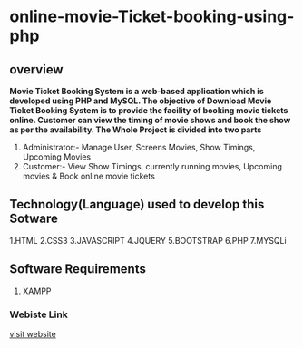 # online-movie-Ticket-booking-using-php
## overview
**Movie Ticket Booking System is a web-based application which is developed using PHP and MySQL. The objective of Download Movie Ticket Booking System is to provide the facility**  **of booking movie tickets online. Customer can view the timing of movie shows and book the show as per the availability. The Whole Project is divided into two parts** 
1. Administrator:- Manage User, Screens Movies, Show Timings, Upcoming Movies
2. Customer:- View Show Timings, currently running movies, Upcoming movies &amp; Book online movie tickets

## Technology(Language) used to develop this Sotware
1.HTML
2.CSS3
3.JAVASCRIPT
4.JQUERY
5.BOOTSTRAP
6.PHP 
7.MYSQLi
## Software Requirements
1. XAMPP
### Webiste Link
[visit website](https://cinematicinema.000webhostapp.com "cinematic")
 

